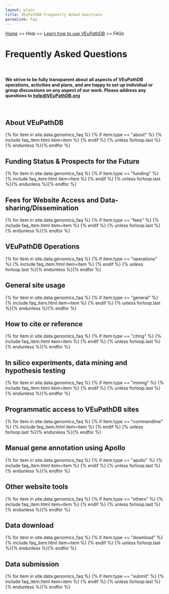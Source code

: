 ```yaml
---
layout: plain
title: VEuPathDB Frequently Asked Questions
permalink: faq
---
```

<style>
div.static-content details {
  margin-bottom: 1em;
  padding-top: 110px;
  margin-top: -110px;
}
div.static-content summary {
    font-size: 130%;
    margin: 0.25em 1.5em 1em;
    color: #069;
    cursor: pointer;
}
div.static-content li {
    margin: 1em 2em;
    font-size: 110%;
}
div.static-content p {
    margin: 1em 3.25em;
    font-size: 110%;
}
div.static-content img {
  margin-top: .5em; 
  margin-left: 6em;
  width: 30em;
}

</style>

<p><a href="/">Home</a> >> Help >> <a href="/a/app/static-content/landing.html">Learn how to use VEuPathDB</a> >> FAQs</p>

<h1 id="FAQ">Frequently Asked Questions</h1>
<br>
<div class="static-content"> 

<h4 id="transparency">We strive to be fully transparent about all aspects of VEuPathDB operations, activities and plans, and are happy to set up individual or group discussions on any aspect of our work.  Please address any questions to <a href="help@VEuPathDB.org">help@VEuPathDB.org</a></h4>
<br>
<div class="static-content"> 

<div id="about">
    <h2>About VEuPathDB</h2> 
    {% for item in site.data.genomics_faq %}
    {% if item.type == "about" %}
      {% include faq_item.html item=item %}
    {% endif %}
    {% unless forloop.last %}{% endunless %}{% endfor %}
</div>

<div id="funding">
    <h2>Funding Status & Prospects for the Future</h2> 
    {% for item in site.data.genomics_faq %}
    {% if item.type == "funding" %}
      {% include faq_item.html item=item %}
    {% endif %}
    {% unless forloop.last %}{% endunless %}{% endfor %}
</div>

<div id="fees">
    <h2>Fees for Website Access and Data-sharing/Dissemination</h2> 
    {% for item in site.data.genomics_faq %}
    {% if item.type == "fees" %}
      {% include faq_item.html item=item %}
    {% endif %}
    {% unless forloop.last %}{% endunless %}{% endfor %}
</div>

<div id="operations">
    <h2>VEuPathDB Operations</h2> 
    {% for item in site.data.genomics_faq %}
    {% if item.type == "operations" %}
      {% include faq_item.html item=item %}
    {% endif %}
    {% unless forloop.last %}{% endunless %}{% endfor %}
</div>

<div id="general">
    <h2>General site usage</h2> 
    {% for item in site.data.genomics_faq %}
    {% if item.type == "general" %}
      {% include faq_item.html item=item %}
    {% endif %}
    {% unless forloop.last %}{% endunless %}{% endfor %}
</div>


<div id="citing">
    <h2>How to cite or reference</h2>
    {% for item in site.data.genomics_faq %}
    {% if item.type == "citing" %}
      {% include faq_item.html item=item %}
    {% endif %}
    {% unless forloop.last %}{% endunless %}{% endfor %}
</div>


<div id="mining">
    <h2>In silico experiments, data mining and hypothesis testing</h2>
    {% for item in site.data.genomics_faq %}
    {% if item.type == "mining" %}
      {% include faq_item.html item=item %}
    {% endif %}
    {% unless forloop.last %}{% endunless %}{% endfor %}
</div>


<div id="commandline">
    <h2>Programmatic access to VEuPathDB sites</h2>
    {% for item in site.data.genomics_faq %}
    {% if item.type == "commandline" %}
      {% include faq_item.html item=item %}
    {% endif %}
    {% unless forloop.last %}{% endunless %}{% endfor %}
</div>


<div id="apollo">
    <h2>Manual gene annotation using Apollo</h2>
    {% for item in site.data.genomics_faq %}
    {% if item.type == "apollo" %}
      {% include faq_item.html item=item %}
    {% endif %}
    {% unless forloop.last %}{% endunless %}{% endfor %}
</div>


<div id="others">
    <h2>Other website tools</h2>
    {% for item in site.data.genomics_faq %}
    {% if item.type == "others" %}
      {% include faq_item.html item=item %}
    {% endif %}
    {% unless forloop.last %}{% endunless %}{% endfor %}
</div>


<div id="download">
    <h2>Data download</h2>
    {% for item in site.data.genomics_faq %}
    {% if item.type == "download" %}
      {% include faq_item.html item=item %}
    {% endif %}
    {% unless forloop.last %}{% endunless %}{% endfor %}
</div>


<div id="submit">
    <h2>Data submission</h2>
    {% for item in site.data.genomics_faq %}
    {% if item.type == "submit" %}
      {% include faq_item.html item=item %}
    {% endif %}
    {% unless forloop.last %}{% endunless %}{% endfor %}
</div>



</div>

<script>
function getHashFromUrl(url){
    console.log("My url: ", url);
    var a = document.createElement("a");
    a.href = url;
    return a.hash.replace(/^#/, "");
}
function openEntry(myanchor) {
  console.log("My Anchor: ", myanchor);
  document.getElementById(myanchor).open = true;
}
document.onload = openEntry(getHashFromUrl(window.location.href));
</script>
